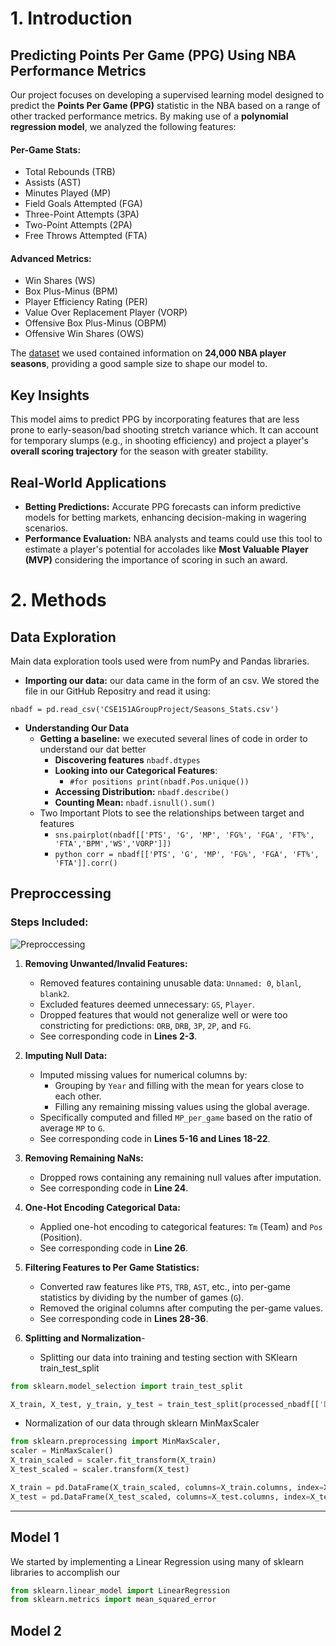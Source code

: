 # 1. Introduction
## Predicting Points Per Game (PPG) Using NBA Performance Metrics

Our project focuses on developing a supervised learning model designed to predict the **Points Per Game (PPG)** statistic in the NBA based on a range of other tracked performance metrics. By making use of a **polynomial regression model**, we analyzed the following features:

#### Per-Game Stats:
- Total Rebounds (TRB)
- Assists (AST)
- Minutes Played (MP)
- Field Goals Attempted (FGA)
- Three-Point Attempts (3PA)
- Two-Point Attempts (2PA)
- Free Throws Attempted (FTA)

#### Advanced Metrics:
- Win Shares (WS)
- Box Plus-Minus (BPM)
- Player Efficiency Rating (PER)
- Value Over Replacement Player (VORP)
- Offensive Box Plus-Minus (OBPM)
- Offensive Win Shares (OWS)

The [dataset](path/to/your/dataset.csv) we used contained information on **24,000 NBA player seasons**, providing a good sample size to shape our model to.

## Key Insights
This model aims to predict PPG by incorporating features that are less prone to early-season/bad shooting stretch variance which. It can account for temporary slumps (e.g., in shooting efficiency) and project a player's **overall scoring trajectory** for the season with greater stability.

## Real-World Applications
- **Betting Predictions:** Accurate PPG forecasts can inform predictive models for betting markets, enhancing decision-making in wagering scenarios.
- **Performance Evaluation:** NBA analysts and teams could use this tool to estimate a player's potential for accolades like **Most Valuable Player (MVP)** considering the importance of scoring in such an award.

# 2. Methods
## Data Exploration
Main data exploration tools used were from numPy and Pandas libraries.
- **Importing our data:** our data came in the form of an csv. We stored the file in our GitHub Repositry and read it using:
  
 ```nbadf = pd.read_csv('CSE151AGroupProject/Seasons_Stats.csv')```

 - **Understanding Our Data**  
   - **Getting a baseline:** we executed several lines of code in order to understand our dat better
     - **Discovering features**  ```nbadf.dtypes```
     - **Looking into our Categorical Features**: 
       - ```#for positions print(nbadf.Pos.unique())```
     - **Accessing Distribution:** ```nbadf.describe()```
     - **Counting Mean:** ```nbadf.isnull().sum()``` 
   - Two Important Plots to see the relationships between target and features
     - ```sns.pairplot(nbadf[['PTS', 'G', 'MP', 'FG%', 'FGA', 'FT%', 'FTA','BPM','WS','VORP']])```
     - ```python corr = nbadf[['PTS', 'G', 'MP', 'FG%', 'FGA', 'FT%', 'FTA']].corr()```
     
## Preproccessing

### Steps Included:
![Preproccessing](./Imgs/Processing%20Code.png)
1. **Removing Unwanted/Invalid Features:**
   - Removed features containing unusable data: `Unnamed: 0`, `blanl`, `blank2`.
   - Excluded features deemed unnecessary: `GS`, `Player`.
   - Dropped features that would not generalize well or were too constricting for predictions: `ORB`, `DRB`, `3P`, `2P`, and `FG`.
   - See corresponding code in **Lines 2-3**.

2. **Imputing Null Data:**
   - Imputed missing values for numerical columns by:
     - Grouping by `Year` and filling with the mean for years close to each other.
     - Filling any remaining missing values using the global average.
   - Specifically computed and filled `MP_per_game` based on the ratio of average `MP` to `G`.
   - See corresponding code in **Lines 5-16 and Lines 18-22**.

3. **Removing Remaining NaNs:**
   - Dropped rows containing any remaining null values after imputation.
   - See corresponding code in **Line 24**.

4. **One-Hot Encoding Categorical Data:**
   - Applied one-hot encoding to categorical features: `Tm` (Team) and `Pos` (Position).
   - See corresponding code in **Line 26**.

5. **Filtering Features to Per Game Statistics:**
   - Converted raw features like `PTS`, `TRB`, `AST`, etc., into per-game statistics by dividing by the number of games (`G`).
   - Removed the original columns after computing the per-game values.
   - See corresponding code in **Lines 28-36**.

6. **Splitting and Normalization**-
   - Splitting our data into training and testing section with SKlearn train_test_split  
```python
from sklearn.model_selection import train_test_split

X_train, X_test, y_train, y_test = train_test_split(processed_nbadf[['Desired Features']], processed_nbadf.PTS_per_game, test_size=0.2, random_state=21)
```

  - Normalization of our data through sklearn MinMaxScaler
  ```python
from sklearn.preprocessing import MinMaxScaler,
scaler = MinMaxScaler()
X_train_scaled = scaler.fit_transform(X_train)
X_test_scaled = scaler.transform(X_test)

X_train = pd.DataFrame(X_train_scaled, columns=X_train.columns, index=X_train.index)
X_test = pd.DataFrame(X_test_scaled, columns=X_test.columns, index=X_test.index)
```

---
## Model 1
We started by implementing a Linear Regression using many of sklearn libraries to accomplish our
```python
from sklearn.linear_model import LinearRegression
from sklearn.metrics import mean_squared_error
``` 

## Model 2

